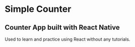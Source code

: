 # Simple Counter
 Counter App built with React Native
-----
 Used to learn and practice using React without any tutorials.
